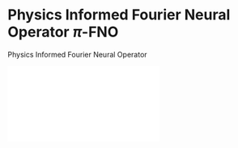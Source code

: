 # Physics Informed Fourier Neural Operator $\pi$-FNO

Physics Informed Fourier Neural Operator


![Sample result](/testing/res_sample_preds.pdf)
